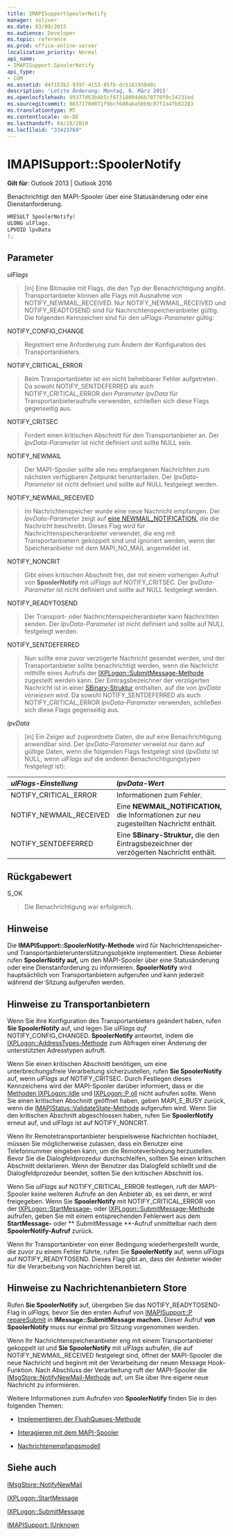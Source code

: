 ```yaml
---
title: IMAPISupportSpoolerNotify
manager: soliver
ms.date: 03/09/2015
ms.audience: Developer
ms.topic: reference
ms.prod: office-online-server
localization_priority: Normal
api_name:
- IMAPISupport.SpoolerNotify
api_type:
- COM
ms.assetid: d4f153b2-939f-4153-85fb-dc510193848c
description: 'Letzte Änderung: Montag, 9. März 2015'
ms.openlocfilehash: 99377d63b4b5cf8731809446b70770f0c24231ed
ms.sourcegitcommit: 8657170d071f9bcf680aba50b9c07f2a4fb82283
ms.translationtype: MT
ms.contentlocale: de-DE
ms.lasthandoff: 04/28/2019
ms.locfileid: "33423769"
---
```

# <a name="imapisupportspoolernotify"></a>IMAPISupport::SpoolerNotify

  
  
**Gilt für**: Outlook 2013 | Outlook 2016 
  
Benachrichtigt den MAPI-Spooler über eine Statusänderung oder eine Dienstanforderung. 
  
```cpp
HRESULT SpoolerNotify(
ULONG ulFlags,
LPVOID lpvData
);
```

## <a name="parameters"></a>Parameter

 _ulFlags_
  
> [in] Eine Bitmaske mit Flags, die den Typ der Benachrichtigung angibt. Transportanbieter können alle Flags mit Ausnahme von NOTIFY_NEWMAIL_RECEIVED. Nur NOTIFY_NEWMAIL_RECEIVED und NOTIFY_READTOSEND sind für Nachrichtenspeicheranbieter gültig. Die folgenden Kennzeichen sind für den  _ulFlags-Parameter_ gültig: 
    
NOTIFY_CONFIG_CHANGE 
  
> Registriert eine Anforderung zum Ändern der Konfiguration des Transportanbieters. 
    
NOTIFY_CRITICAL_ERROR 
  
> Beim Transportanbieter ist ein nicht behebbarer Fehler aufgetreten. Da sowohl NOTIFY_SENTDEFERRED als auch NOTIFY_CRITICAL_ERROR  _den Parameter lpvData_ für Transportanbieteraufrufe verwenden, schließen sich diese Flags gegenseitig aus. 
    
NOTIFY_CRITSEC 
  
> Fordert einen kritischen Abschnitt für den Transportanbieter an. Der  _lpvData-Parameter_ ist nicht definiert und sollte NULL sein. 
    
NOTIFY_NEWMAIL 
  
> Der MAPI-Spooler sollte alle neu empfangenen Nachrichten zum nächsten verfügbaren Zeitpunkt herunterladen. Der  _lpvData-Parameter_ ist nicht definiert und sollte auf NULL festgelegt werden. 
    
NOTIFY_NEWMAIL_RECEIVED 
  
> Im Nachrichtenspeicher wurde eine neue Nachricht empfangen. Der  _lpvData-Parameter_ zeigt auf [eine NEWMAIL_NOTIFICATION,](newmail_notification.md) die die Nachricht beschreibt. Dieses Flag wird für Nachrichtenspeicheranbieter verwendet, die eng mit Transportanbietern gekoppelt sind und ignoriert werden, wenn der Speicheranbieter mit dem MAPI_NO_MAIL angemeldet ist. 
    
NOTIFY_NONCRIT 
  
> Gibt einen kritischen Abschnitt frei, der mit einem vorherigen Aufruf von **SpoolerNotify** mit  _ulFlags_ auf NOTIFY_CRITSEC. Der  _lpvData-Parameter_ ist nicht definiert und sollte auf NULL festgelegt werden. 
    
NOTIFY_READYTOSEND 
  
> Der Transport- oder Nachrichtenspeicheranbieter kann Nachrichten senden. Der  _lpvData-Parameter_ ist nicht definiert und sollte auf NULL festgelegt werden. 
    
NOTIFY_SENTDEFERRED 
  
> Nun sollte eine zuvor verzögerte Nachricht gesendet werden, und der Transportanbieter sollte benachrichtigt werden, wenn die Nachricht mithilfe eines Aufrufs der [IXPLogon::SubmitMessage-Methode](ixplogon-submitmessage.md) zugestellt werden kann. Der Eintragsbezeichner der verzögerten Nachricht ist in einer [SBinary-Struktur](sbinary.md) enthalten, auf die von _lpvData verwiesen wird._ Da sowohl NOTIFY_SENTDEFERRED als auch NOTIFY_CRITICAL_ERROR  _lpvData-Parameter_ verwenden, schließen sich diese Flags gegenseitig aus. 
    
 _lpvData_
  
> [in] Ein Zeiger auf zugeordnete Daten, die auf eine Benachrichtigung anwendbar sind. Der  _lpvData-Parameter_ verweist nur dann auf gültige Daten, wenn die folgenden Flags festgelegt sind (_lpvData_ ist NULL, wenn  _ulFlags_ auf die anderen Benachrichtigungstypen festgelegt ist): 
    
|**_ulFlags-Einstellung_**|**_lpvData-Wert_**|
|:-----|:-----|
|NOTIFY_CRITICAL_ERROR  <br/> |Informationen zum Fehler.  <br/> |
|NOTIFY_NEWMAIL_RECEIVED  <br/> |Eine **NEWMAIL_NOTIFICATION,** die Informationen zur neu zugestellten Nachricht enthält.  <br/> |
|NOTIFY_SENTDEFERRED  <br/> |Eine **SBinary-Struktur,** die den Eintragsbezeichner der verzögerten Nachricht enthält.  <br/> |
   
## <a name="return-value"></a>Rückgabewert

S_OK 
  
> Die Benachrichtigung war erfolgreich.
    
## <a name="remarks"></a>Hinweise

Die **IMAPISupport::SpoolerNotify-Methode** wird für Nachrichtenspeicher- und Transportanbieterunterstützungsobjekte implementiert. Diese Anbieter rufen **SpoolerNotify auf,** um den MAPI-Spooler über eine Statusänderung oder eine Dienstanforderung zu informieren. **SpoolerNotify** wird hauptsächlich von Transportanbietern aufgerufen und kann jederzeit während der Sitzung aufgerufen werden. 
  
## <a name="notes-to-transport-providers"></a>Hinweise zu Transportanbietern

Wenn Sie ihre Konfiguration des Transportanbieters geändert haben, rufen **Sie SpoolerNotify** auf, und legen Sie  _ulFlags auf_ NOTIFY_CONFIG_CHANGED. **SpoolerNotify** antwortet, indem die [IXPLogon::AddressTypes-Methode](ixplogon-addresstypes.md) zum Abfragen einer Änderung der unterstützten Adresstypen aufruft. 
  
Wenn Sie einen kritischen Abschnitt benötigen, um eine unterbrechungsfreie Verarbeitung sicherzustellen, rufen **Sie SpoolerNotify** auf, wenn  _ulFlags_ auf NOTIFY_CRITSEC. Durch Festlegen dieses Kennzeichens wird der MAPI-Spooler darüber informiert, dass er die [Methoden IXPLogon::Idle](ixplogon-idle.md) und [IXPLogon::P oll](ixplogon-poll.md) nicht aufrufen sollte. Wenn Sie einen kritischen Abschnitt geöffnet haben, geben MAPI_E_BUSY zurück, wenn die [IMAPIStatus::ValidateState-Methode](imapistatus-validatestate.md) aufgerufen wird. Wenn Sie den kritischen Abschnitt abgeschlossen haben, rufen Sie **SpoolerNotify** erneut auf, und  _ulFlags_ ist auf NOTIFY_NONCRIT. 
  
Wenn Ihr Remotetransportanbieter beispielsweise Nachrichten hochladet, müssen Sie möglicherweise zulassen, dass ein Benutzer eine Telefonnummer eingeben kann, um die Remoteverbindung herzustellen. Bevor Sie die Dialogfeldprozedur durchschleifen, sollten Sie einen kritischen Abschnitt deklarieren. Wenn der Benutzer das Dialogfeld schließt und die Dialogfeldprozedur beendet, sollten Sie den kritischen Abschnitt los.
  
Wenn Sie  _ulFlags_ auf NOTIFY_CRITICAL_ERROR festlegen, ruft der MAPI-Spooler keine weiteren Aufrufe an den Anbieter ab, es sei denn, er wird freigegeben. Wenn Sie **SpoolerNotify** mit NOTIFY_CRITICAL_ERROR von der [IXPLogon::StartMessage-](ixplogon-startmessage.md) oder [IXPLogon::SubmitMessage-Methode](ixplogon-submitmessage.md) aufrufen, geben Sie mit einem entsprechenden Fehlerwert aus dem **StartMessage-** oder ** SubmitMessage **-Aufruf unmittelbar nach dem **SpoolerNotify-Aufruf** zurück. 
  
Wenn Ihr Transportanbieter von einer Bedingung wiederhergestellt wurde, die zuvor zu einem Fehler führte, rufen Sie **SpoolerNotify** auf, wenn  _ulFlags_ auf NOTIFY_READYTOSEND. Dieses Flag gibt an, dass der Anbieter wieder für die Verarbeitung von Nachrichten bereit ist. 
  
## <a name="notes-to-message-store-providers"></a>Hinweise zu Nachrichtenanbietern Store

Rufen **Sie SpoolerNotify** auf, übergeben Sie das NOTIFY_READYTOSEND-Flag in _ulFlags,_ bevor Sie den ersten Aufruf von [IMAPISupport::P repareSubmit](imapisupport-preparesubmit.md) in **IMessage::SubmitMessage machen.** Dieser Aufruf **von SpoolerNotify** muss nur einmal pro Sitzung vorgenommen werden. 
  
Wenn Ihr Nachrichtenspeicheranbieter eng mit einem Transportanbieter gekoppelt ist und **Sie SpoolerNotify** mit  _ulFlags_ aufrufen, die auf NOTIFY_NEWMAIL_RECEIVED festgelegt sind, öffnet der MAPI-Spooler die neue Nachricht und beginnt mit der Verarbeitung der neuen Message Hook-Funktion. Nach Abschluss der Verarbeitung ruft der MAPI-Spooler die [IMsgStore::NotifyNewMail-Methode](imsgstore-notifynewmail.md) auf, um Sie über Ihre eigene neue Nachricht zu informieren. 
  
Weitere Informationen zum Aufrufen von **SpoolerNotify** finden Sie in den folgenden Themen:
  
- [Implementieren der FlushQueues-Methode](implementing-the-flushqueues-method.md)
    
- [Interagieren mit dem MAPI-Spooler](interacting-with-the-mapi-spooler.md)
    
- [Nachrichtenempfangsmodell](message-reception-model.md)
    
## <a name="see-also"></a>Siehe auch



[IMsgStore::NotifyNewMail](imsgstore-notifynewmail.md)
  
[IXPLogon::StartMessage](ixplogon-startmessage.md)
  
[IXPLogon::SubmitMessage](ixplogon-submitmessage.md)
  
[IMAPISupport: IUnknown](imapisupportiunknown.md)

